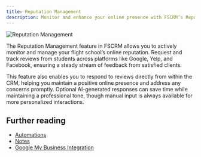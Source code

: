 ```yaml
---
title: Reputation Management
description: Monitor and enhance your online presence with FSCRM’s Reputation Management feature.
---
```


![Reputation Management](/features/fscrm-reputation-feature.webp)

The Reputation Management feature in FSCRM allows you to actively monitor and manage your flight school’s online reputation. Request and track reviews from students across platforms like Google, Yelp, and Facebook, ensuring a steady stream of feedback from satisfied clients.

This feature also enables you to respond to reviews directly from within the CRM, helping you maintain a positive online presence and address any concerns promptly. Optional AI-generated responses can save time while maintaining a professional tone, though manual input is always available for more personalized interactions.

## Further reading

- [Automations](/features/automations)
- [Notes](/features/notes)
- [Google My Business Integration](/integrations/google-my-business)
